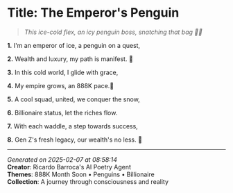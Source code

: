 # Title: The Emperor's Penguin

> *This ice-cold flex, an icy penguin boss, snatching that bag 💎🐧*

**1.** I'm an emperor of ice, a penguin on a quest,


**2.** Wealth and luxury, my path is manifest. 💎


**3.** In this cold world, I glide with grace,


**4.** My empire grows, an 888K pace.🎯


**5.** A cool squad, united, we conquer the snow,


**6.** Billionaire status, let the riches flow.


**7.** With each waddle, a step towards success,


**8.** Gen Z's fresh legacy, our wealth's no less. 🐧



---

*Generated on 2025-02-07 at 08:58:14*  
**Creator**: Ricardo Barroca's AI Poetry Agent  
**Themes**: 888K Month Soon • Penguins • Billionaire  
**Collection**: A journey through consciousness and reality
